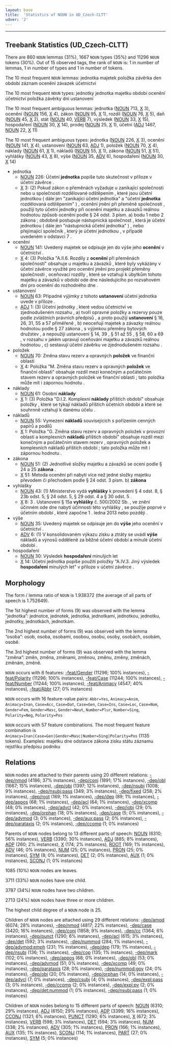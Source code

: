 ```yaml
---
layout: base
title:  'Statistics of NOUN in UD_Czech-CLTT'
udver: '2'
---
```




--------------------------------------------------------------------------------

## Treebank Statistics (UD_Czech-CLTT)

There are 860 `NOUN` lemmas (31%), 1667 `NOUN` types (35%) and 11296 `NOUN` tokens (30%).
Out of 15 observed tags, the rank of `NOUN` is: 1 in number of lemmas, 1 in number of types and 1 in number of tokens.

The 10 most frequent `NOUN` lemmas: jednotka majetek položka závěrka den období záznam ocenění závazek účetnictví

The 10 most frequent `NOUN` types:  jednotky jednotka majetku období ocenění účetnictví položka závěrky dni ustanovení

The 10 most frequent ambiguous lemmas: jednotka ([NOUN]() 713, [X]() 3), ocenění ([NOUN]() 156, [X]() 4), zákon ([NOUN]() 95, [X]() 1), rozdíl ([NOUN]() 76, [X]() 5), daň ([NOUN]() 45, [X]() 2), stát ([NOUN]() 40, [VERB]() 7), výsledek ([NOUN]() 33, [X]() 15), hospodaření ([NOUN]() 30, [X]() 14), prodej ([NOUN]() 25, [X]() 1), účetní ([ADJ]() 1467, [NOUN]() 22, [X]() 11)

The 10 most frequent ambiguous types:  jednotka ([NOUN]() 226, [X]() 3), ocenění ([NOUN]() 141, [X]() 4), ustanovení ([NOUN]() 63, [ADJ]() 1), položek ([NOUN]() 70, [X]() 4), náklady ([NOUN]() 61, [X]() 1), nákladů ([NOUN]() 55, [X]() 1), zákona ([NOUN]() 51, [X]() 51), vyhlášky ([NOUN]() 43, [X]() 8), výše ([NOUN]() 35, [ADV]() 6), hospodaření ([NOUN]() 30, [X]() 14)


* jednotka
  * [NOUN]() 226: Účetní <b>jednotka</b> popíše tuto skutečnost v příloze v účetní závěrce .
  * [X]() 3: (2) Pokud zákon o přeměnách vyžaduje u zanikající společnosti nebo u společnosti rozdělované odštěpením , které jsou účetní jednotkou ( dále jen "zanikající účetní jednotka" a "účetní <b>jednotka</b> rozdělovaná odštěpením" ) , ocenění jmění při přeměně společnosti , použijí tyto účetní jednotky při ocenění majetku a závazků reálnou hodnotou způsob ocenění podle § 24 odst. 3 písm. a) bodu 1 nebo 2 zákona ; obdobně postupuje nástupnická společnost , která je účetní jednotkou ( dále jen "nástupnická účetní jednotka" ) , nebo přejímající společník , který je účetní jednotkou , v případě uvedeném v odstavci 7 .
* ocenění
  * [NOUN]() 141: Uvedený majetek se odpisuje jen do výše jeho <b>ocenění</b> v účetnictví .
  * [X]() 4: (3) Položka "A.II.6. Rozdíly z <b>ocenění</b> při přeměnách společností" obsahuje u majetku a závazků , které byly vykázány v účetní závěrce využité pro ocenění jmění pro projekt přeměny společnosti , oceňovací rozdíly , které se vztahují k úbytkům tohoto majetku a závazků v období ode dne následujícího po rozvahovém dni pro ocenění do rozhodného dne .
* ustanovení
  * [NOUN]() 63: Případné výjimky z tohoto <b>ustanovení</b> účetní jednotka uvede v příloze .
  * [ADJ]() 1: (3) Účetní jednotky , které vedou účetnictví ve zjednodušeném rozsahu , a) tvoří opravné položky a rezervy pouze podle zvláštních právních předpisů , a proto použijí <b>ustanovení</b> § 16, 26, 31, 55 a 57 přiměřeně , b) neoceňují majetek a závazky reálnou hodnotou podle § 27 zákona , s výjimkou přeměny bytových družstev , a nepoužijí ustanovení § 14, 39 , § 51 až 55 , § 58, 60 a 69 , v rozsahu v jakém upravují oceňování majetku a závazků reálnou hodnotou , c) sestavují účetní závěrku ve zjednodušeném rozsahu .
* položek
  * [NOUN]() 70: Změna stavu rezerv a opravných <b>položek</b> ve finanční oblasti
  * [X]() 4: Položka "M. Změna stavu rezerv a opravných <b>položek</b> ve finanční oblasti" obsahuje rozdíl mezi konečným a počátečním stavem rezerv a opravných položek ve finanční oblasti ; tato položka může mít i zápornou hodnotu .
* náklady
  * [NOUN]() 61: Osobní <b>náklady</b>
  * [X]() 1: (3) Položka "D.I.2. Komplexní <b>náklady</b> příštích období" obsahuje položky , které se týkají nákladů příštích účetních období a které se souhrnně vztahují k danému účelu .
* nákladů
  * [NOUN]() 55: Vymezení <b>nákladů</b> souvisejících s pořízením cenných papírů a podílů
  * [X]() 1: Položka "G. Změna stavu rezerv a opravných položek v provozní oblasti a komplexních <b>nákladů</b> příštích období" obsahuje rozdíl mezi konečným a počátečním stavem rezerv , opravných položek a komplexních nákladů příštích období ; tato položka může mít i zápornou hodnotu .
* zákona
  * [NOUN]() 51: (2) Jednotlivé složky majetku a závazků se ocení podle § 24 a 25 <b>zákona</b> .
  * [X]() 51: Metoda ocenění při nabytí více než jedné složky majetku převodem či přechodem podle § 24 odst. 3 písm. b) <b>zákona</b>
* vyhlášky
  * [NOUN]() 43: (1) Ministerstvo vydá <b>vyhlášky</b> k provedení § 4 odst. 8, § 23b odst. 5, § 24 odst. 5, § 29 odst. 4 a § 30 odst. 5 .
  * [X]() 8: 3 . Ustanovení § 15a <b>vyhlášky</b> č. 500/2002 Sb. , ve znění účinném ode dne nabytí účinnosti této vyhlášky , se použije poprvé v účetním období , které započne 1 . ledna 2013 nebo později .
* výše
  * [NOUN]() 35: Uvedený majetek se odpisuje jen do <b>výše</b> jeho ocenění v účetnictví .
  * [ADV]() 6: (1) V konsolidovaném výkazu zisku a ztráty se uvádí <b>výše</b> nákladů a výnosů odděleně za běžné účetní období a minulé účetní období .
* hospodaření
  * [NOUN]() 30: Výsledek <b>hospodaření</b> minulých let
  * [X]() 14: Účetní jednotka popíše použití položky "A.IV.3. Jiný výsledek <b>hospodaření</b> minulých let" v příloze v účetní závěrce .

## Morphology

The form / lemma ratio of `NOUN` is 1.938372 (the average of all parts of speech is 1.752649).

The 1st highest number of forms (9) was observed with the lemma “jednotka”: jednotce, jednotek, jednotka, jednotkami, jednotkou, jednotku, jednotky, jednotkách, jednotkám.

The 2nd highest number of forms (9) was observed with the lemma “osoba”: osob, osoba, osobami, osobou, osobu, osoby, osobách, osobám, osobě.

The 3rd highest number of forms (9) was observed with the lemma “změna”: změn, změna, změnami, změnou, změnu, změny, změnách, změnám, změně.

`NOUN` occurs with 6 features: [-feat/Gender]() (11296; 100% instances), [-feat/Polarity]() (11296; 100% instances), [-feat/Case]() (11244; 100% instances), [-feat/Number]() (11244; 100% instances), [-feat/Animacy]() (4547; 40% instances), [-feat/Abbr]() (27; 0% instances)

`NOUN` occurs with 16 feature-value pairs: `Abbr=Yes`, `Animacy=Anim`, `Animacy=Inan`, `Case=Acc`, `Case=Dat`, `Case=Gen`, `Case=Ins`, `Case=Loc`, `Case=Nom`, `Gender=Fem`, `Gender=Masc`, `Gender=Neut`, `Number=Plur`, `Number=Sing`, `Polarity=Neg`, `Polarity=Pos`

`NOUN` occurs with 57 feature combinations.
The most frequent feature combination is `Animacy=Inan|Case=Gen|Gender=Masc|Number=Sing|Polarity=Pos` (1135 tokens).
Examples: majetku dne odstavce zákona zisku státu záznamu rejstříku předpisu podniku


## Relations

`NOUN` nodes are attached to their parents using 20 different relations: [-dep/nmod]() (4186; 37% instances), [-dep/conj]() (1891; 17% instances), [-dep/obl]() (1667; 15% instances), [-dep/obj]() (1397; 12% instances), [-dep/nsubj]() (1008; 9% instances), [-dep/nsubj:pass]() (349; 3% instances), [-dep/fixed]() (258; 2% instances), [-dep/root]() (169; 1% instances), [-dep/dep]() (89; 1% instances), [-dep/appos]() (68; 1% instances), [-dep/acl]() (64; 1% instances), [-dep/xcomp]() (48; 0% instances), [-dep/advcl]() (42; 0% instances), [-dep/iobj]() (29; 0% instances), [-dep/orphan]() (18; 0% instances), [-dep/case]() (5; 0% instances), [-dep/advmod]() (3; 0% instances), [-dep/aux:pass]() (2; 0% instances), [-dep/parataxis]() (2; 0% instances), [-dep/ccomp]() (1; 0% instances)

Parents of `NOUN` nodes belong to 13 different parts of speech: [NOUN]() (6310; 56% instances), [VERB]() (3390; 30% instances), [ADJ]() (885; 8% instances), [ADP]() (260; 2% instances), [X]() (174; 2% instances), [ROOT]() (169; 1% instances), [ADV]() (46; 0% instances), [NUM]() (25; 0% instances), [PRON]() (25; 0% instances), [SYM]() (8; 0% instances), [DET]() (2; 0% instances), [AUX]() (1; 0% instances), [SCONJ]() (1; 0% instances)

1085 (10%) `NOUN` nodes are leaves.

3711 (33%) `NOUN` nodes have one child.

3787 (34%) `NOUN` nodes have two children.

2713 (24%) `NOUN` nodes have three or more children.

The highest child degree of a `NOUN` node is 25.

Children of `NOUN` nodes are attached using 29 different relations: [-dep/amod]() (6074; 28% instances), [-dep/nmod]() (4817; 22% instances), [-dep/case]() (3420; 16% instances), [-dep/conj]() (1858; 9% instances), [-dep/cc]() (1364; 6% instances), [-dep/punct]() (1290; 6% instances), [-dep/acl]() (615; 3% instances), [-dep/det]() (592; 3% instances), [-dep/nummod]() (284; 1% instances), [-dep/advmod:emph]() (231; 1% instances), [-dep/dep]() (179; 1% instances), [-dep/nsubj]() (136; 1% instances), [-dep/cop]() (135; 1% instances), [-dep/mark]() (102; 0% instances), [-dep/appos]() (68; 0% instances), [-dep/obl]() (53; 0% instances), [-dep/advmod]() (51; 0% instances), [-dep/xcomp]() (49; 0% instances), [-dep/parataxis]() (28; 0% instances), [-dep/nummod:gov]() (24; 0% instances), [-dep/obj]() (20; 0% instances), [-dep/orphan]() (14; 0% instances), [-dep/advcl]() (7; 0% instances), [-dep/csubj]() (4; 0% instances), [-dep/expl:pass]() (3; 0% instances), [-dep/ccomp]() (2; 0% instances), [-dep/expl:pv]() (2; 0% instances), [-dep/det:nummod]() (1; 0% instances), [-dep/nsubj:pass]() (1; 0% instances)

Children of `NOUN` nodes belong to 15 different parts of speech: [NOUN]() (6310; 29% instances), [ADJ]() (6150; 29% instances), [ADP]() (3399; 16% instances), [CCONJ]() (1321; 6% instances), [PUNCT]() (1290; 6% instances), [X]() (672; 3% instances), [VERB]() (598; 3% instances), [DET]() (594; 3% instances), [NUM]() (338; 2% instances), [ADV]() (305; 1% instances), [PRON]() (166; 1% instances), [AUX]() (135; 1% instances), [SCONJ]() (114; 1% instances), [PART]() (27; 0% instances), [SYM]() (5; 0% instances)

